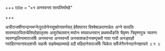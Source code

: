+++
title = "०१ अनस्वन्ता सत्पतिर्मामहे"

+++

अत्रीराजर्षीणान्दानमग्नेःपुरतोनेनसूक्तेनावर्णयत् हेवैश्वानर विश्वेषान्नराणान्नेतः अग्ने सत्पतिः सताम्पालयिताचेतिष्ठोज्ञातृतमः असुरोबलवान् मघोनः मघवाधनवान् प्रथमार्थेङसि त्रैवृष्णः त्रिवृष्णपुत्रः त्र्यरुणः त्र्यरुणइतिनामाराजर्षिः अनस्वन्ता अनस्वन्तौ अनसाशकटेनसम्पृक्तौ गावा गावौ अनड्वाहौ गवांहिरण्यानांवादशभीः सहस्रैः सहमेमह्यम्ममहे ददौ महिदानेसराजर्षिः चिकेत सर्वैर्जनैरनेनदानेनज्ञायते ॥ १ ॥